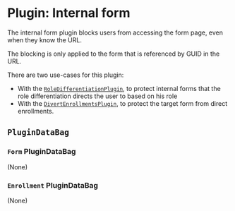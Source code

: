 # Plugin: Internal form

The internal form plugin blocks users from accessing the form page, even when they know the URL.

The blocking is only applied to the form that is referenced by GUID in the URL.

There are two use-cases for this plugin:

- With the [`RoleDifferentiationPlugin`](role_differentiation.md), to protect internal forms that the role differentiation
  directs the user to based on his role
- With the [`DivertEnrollmentsPlugin`](divert_enrollments.md), to protect the target form from direct enrollments.

## `PluginDataBag`

### `Form` PluginDataBag

(None)

### `Enrollment` PluginDataBag

(None)
